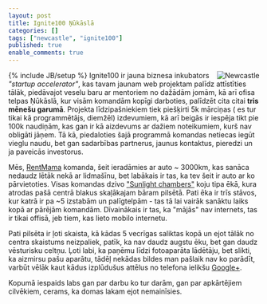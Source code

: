 ```yaml
---
layout: post
title: Ignite100 Ņūkāslā
categories: []
tags: ["newcastle", "ignite100"]
published: true
enable_comments: true
---
```

{% include JB/setup %}
<a href="http://www.flickr.com/photos/glenbowman/409315693/" target="_blank"><img src="http://farm1.static.flickr.com/155/409315693_64ced77733.jpg" alt="Newcastle" title="© Glen Bowman's photos via Getty Images" style="float:right;"/></a>
Ignite100 ir jauna biznesa inkubators *"startup accelerator"*, kas tavam jaunam web projektam palīdz attīstīties tālāk, piedāvajot veselu baru ar mentoriem no dažādām jomām, kā arī ofisa telpas Ņūkāslā, kur visām komandām kopīgi darboties, palīdzēt cita citai **tris mēnešu garumā**. Projekta līdzipašniekiem tiek piešķirti 5k mārciņas ( es tur tikai kā programmētājs, diemžēl) izdevumiem, kā arī beigās ir iespēja tikt pie 100k naudiņām, kas gan ir kā aizdevums ar dažiem noteikumiem, kurš nav obligāti jāņem. Tā kā, piedaloties šajā programmā komandas netiecas iegūt vieglu naudu, bet gan sadarbības partnerus, jaunus kontaktus, pieredzi un ja paveicās investorus.

Mēs, [RentMama](http://rentmama.com/) komanda, šeit ieradāmies ar auto ~ 3000km, kas sanāca nedaudz lētāk nekā ar lidmašīnu, bet labākais ir tas, ka tev šeit ir auto ar ko pārvietoties. Visas komandas dzivo ["Sunlight chambers"](http://maps.google.co.uk/maps?q=newcastle+Sunlight+chambers&um=1&ie=UTF-8&hq=&hnear=0x487e70b5e1398657:0xf83f3d6035153680,Sunlight+Chambers,+Bigg+Market,+Newcastle+Upon+Tyne,+Tyne+And+Wear+NE1+1UW&gl=uk&ei=KzJ-Tp6_OIGZ0QXy7K3lDw&sa=X&oi=geocode_result&ct=title&resnum=1&ved=0CBwQ8gEwAA) koju tipa ēkā, kura atrodas pašā centrā blakus skaļākajam bāram pilsētā. Pati ēka ir trīs stāvos, kur katrā ir pa ~5 izstabām un palīgtelpām - tas tā lai vairāk sanāktu laiks kopā ar pārējām komandām. Dīvainākais ir tas, ka "mājās" nav internets, tas ir tikai offisā, jeb tiem, kas lieto mobilo internetu.

Pati pilsēta ir ļoti skaista, kā kādas 5 vecrīgas saliktas kopā un ejot tālāk no centra skaistums neizpaliek, patīk, ka nav daudz augstu ēku, bet gan daudz vēsturisku celtņu. Ļoti labi, ka paņēmu līdzi fotoaparāta lādētāju, bet slikti, ka aizmirsu pašu aparātu, tādēļ nekādas bildes man pašlaik nav ko parādīt, varbūt vēlāk kaut kādus izplūdušus attēlus no telefona ielikšu [Google+](https://plus.google.com/114751685420817896215/posts).

Kopumā iespaids labs gan par darbu ko tur darām, gan par apkārtējiem cilvēkiem, cerams, ka domas lakam ejot nemainīsies.